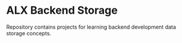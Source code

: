 # ALX Backend Storage
Repository contains projects for learning backend development data storage concepts.